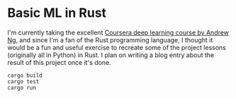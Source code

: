 # Basic ML in Rust

I'm currently taking the excellent [Coursera deep learning course by Andrew
Ng](https://www.coursera.org/specializations/deep-learning), and since I'm
a fan of the Rust programming language, I thought it would be a fun and useful
exercise to recreate some of the project lessons (originally all in Python)
in Rust. I plan on writing a blog entry about the result of this project once
it's done.

```
cargo build
cargo test
cargo run
```
